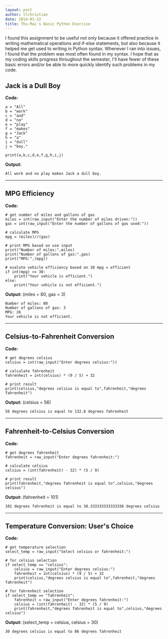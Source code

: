 ```yaml
---
layout: post
author: tlchristian
date: 2014-01-22
title: Thu-Mai's Basic Python Exercise
---
```


I found this assignment to be useful not only because it offered practice in writing mathematical operations and if-else statements, but also because it helped me get used to writing in Python syntax.  Whenever I ran into issues, I found that the problem was most often found in my syntax. I hope that as my coding skills progress throughout the semester, I'll have fewer of these basic errors and/or be able to more quickly identify such problems in my code.

## Jack is a Dull Boy

**Code:**

```
a = "All"
b = "work"
c = "and"
d = "no"
e = "play"
f = "makes"
g = "Jack"
h = "a"
i = "dull"
j = "boy."

print(a,b,c,d,e,f,g,h,i,j)

```

**Output:**

```
All work and no play makes Jack a dull boy.

```

***

## MPG Efficiency

**Code:**

```
# get number of miles and gallons of gas
miles = int(raw_input("Enter the number of miles driven:"))
gas = int(raw_input("Enter the number of gallons of gas used:"))

# calculate MPG
mpg = (miles)//(gas)

# print MPG based on use input
print("Number of miles:",miles)
print("Number of gallons of gas:",gas)
print("MPG:",(mpg))

# evalute vehicle efficiency based on 30 mpg = efficient
if int(mpg) >= 30:
    print("Your vehicle is efficient.")
else:
    print("Your vehicle is not efficient.")
```

**Output:**
(miles = 80, gas = 3)

```
Number of miles: 80
Number of gallons of gas: 3
MPG: 26
Your vehicle is not efficient.
```

***

## Celsius-to-Fahrenheit Conversion

**Code:**

```
# get degrees celsius
celsius = int(raw_input("Enter degrees celsius:"))
 
# calculate fahrenheit
fahrenheit = int(celsius) * (9 / 5) + 32

# print result
print(celsius,"degrees celsius is equal to",fahrenheit,"degrees fahrenheit")
```

**Output:** 
(celsius = 56)

```
56 degrees celsius is equal to 132.8 degrees fahrenheit
```

***

## Fahrenheit-to-Celsius Conversion

**Code:**

```
# get degrees fahrenheit
fahrenheit = raw_input("Enter degrees fahrenheit:")

# calculate celsius
celsius = (int(fahrenheit) - 32) * (5 / 9)

# print result
print(fahrenheit,"degrees fahrenheit is equal to",celsius,"degrees celsius")
```

**Output:**
(fahrenheit = 101)

```
101 degrees fahrenheit is equal to 38.333333333333336 degrees celsius
```

***

## Temperature Conversion: User's Choice

**Code:**

```
# get temperature selection
select_temp = raw_input("Select celsius or fahrenheit:")

# for celsius selection
if select_temp == "celsius":
    celsius = raw_input("Enter degrees celsius:")
    fahrenheit = int(celsius) * (9 / 5) + 32
    print(celsius,"degrees celsius is equal to",fahrenheit,"degrees fahrenheit")

# for fahrenheit selection
if select_temp == "fahrenheit":   
    fahrenheit = raw_input("Enter degrees fahrenheit:")
    celsius = (int(fahrenheit) - 32) * (5 / 9)
    print(fahrenheit,"degrees fahrenheit is equal to",celsius,"degrees celsius")

```

**Output:**
(select_temp = celsius, celsius = 30)

```
30 degrees celsius is equal to 86 degrees fahrenheit
```
